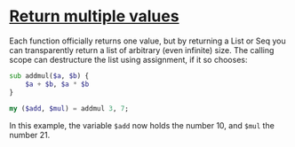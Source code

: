 [1]: https://rosettacode.org/wiki/Return_multiple_values

# [Return multiple values][1]

Each function officially returns one value, but by returning a List or Seq you can transparently return a list of arbitrary (even infinite) size. The calling scope can destructure the list using assignment, if it so chooses:

```raku
sub addmul($a, $b) {
    $a + $b, $a * $b
}
 
my ($add, $mul) = addmul 3, 7;
```


In this example, the variable `$add` now holds the number 10, and `$mul` the number 21.